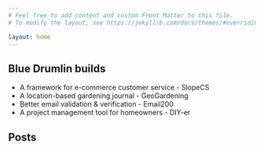 ```yaml
---
# Feel free to add content and custom Front Matter to this file.
# To modify the layout, see https://jekyllrb.com/docs/themes/#overriding-theme-defaults

layout: home
---
```


## Blue Drumlin builds
- A framework for e-commerce customer service - SlopeCS
- A location-based gardening journal - GeoGardening
- Better email validation & verification - Email200
- A project management tool for homeowners - DIY-er

## Posts
